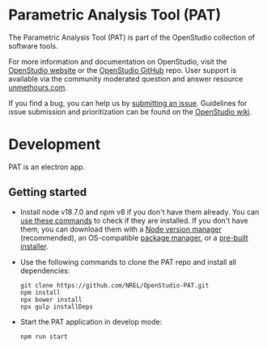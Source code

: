 Parametric Analysis Tool (PAT)
==============

The Parametric Analysis Tool (PAT) is part of the OpenStudio collection of software tools.

For more information and documentation on OpenStudio, visit the [OpenStudio website](https://www.openstudio.net/) or the [OpenStudio GitHub](https://github.com/NREL/OpenStudio) repo.  User support is available via the community moderated question and answer resource [unmethours.com](https://unmethours.com/questions/).

If you find a bug, you can help us by [submitting an issue](https://github.com/NREL/OpenStudio-PAT/issues).  Guidelines for issue submission and prioritization can be found on the [OpenStudio wiki](https://github.com/NREL/OpenStudio/wiki/Issue-Prioritization). 

# Development

PAT is an electron app. 

## Getting started

* Install node v18.7.0 and npm v8 if you don't have them already. You can [use these commands](https://docs.npmjs.com/downloading-and-installing-node-js-and-npm#checking-your-version-of-npm-and-nodejs) to check if they are installed. If you don't have them, you can download them with a [Node version manager](https://docs.npmjs.com/downloading-and-installing-node-js-and-npm#checking-your-version-of-npm-and-nodejs) (recommended), an OS-compatible [package manager](https://nodejs.org/en/download/package-manager/), or a [pre-built installer](https://nodejs.org/en/download/current/).

* Use the following commands to clone the PAT repo and install all dependencies:

	```
	git clone https://github.com/NREL/OpenStudio-PAT.git
	npm install
	npx bower install
	npx gulp installDeps
	```

* Start the PAT application in develop mode:

	```
	npm run start
	```

